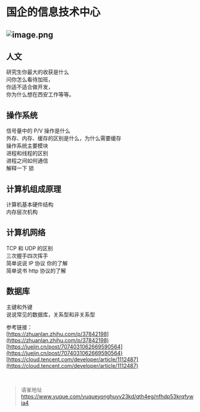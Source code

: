 # 国企的信息技术中心
## ![image.png](https://cdn.nlark.com/yuque/0/2023/png/1572912/1684143982527-82f56a6d-be84-417e-8d7b-cebf8f4841cb.png#averageHue=%23fafafa&clientId=ud26f739e-8712-4&from=paste&height=205&id=u6f6a039a&originHeight=205&originWidth=1658&originalType=binary&ratio=2&rotation=0&showTitle=false&size=39329&status=done&style=none&taskId=u7b70c262-9801-4a46-8c1a-1336bd9366c&title=&width=1658)

## 人文

研究生你最大的收获是什么  
问你怎么看待加班，  
你适不适合做开发，  
你为什么想在西安工作等等。

## 操作系统

信号量中的 P/V 操作是什么  
外存、内存、缓存的区别是什么，为什么需要缓存  
操作系统主要模块  
进程和线程的区别  
进程之间如何通信  
解释一下 锁

## 计算机组成原理

计算机基本硬件结构  
内存层次机构

## 计算机网络

TCP 和 UDP 的区别  
三次握手四次挥手  
简单说说 IP 协议 你的了解  
简单说书 http 协议的了解

## 数据库

主键和外键  
说说常见的数据库，关系型和非关系型

参考链接：  
[https://zhuanlan.zhihu.com/p/37842198](https://zhuanlan.zhihu.com/p/37842198)  
[https://juejin.cn/post/7074031062669590564](https://juejin.cn/post/7074031062669590564)  
[https://cloud.tencent.com/developer/article/1112487](https://cloud.tencent.com/developer/article/1112487)

<br>
  
> 语雀地址 https://www.yuque.com/yuqueyonghuyv23kd/qth4eg/nfhdp53krqfywia4